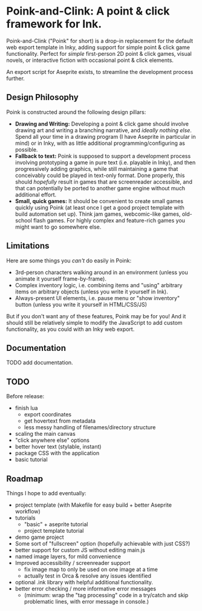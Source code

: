 # Poink-and-Clink: A point & click framework for Ink.

Poink-and-Clink ("Poink" for short) is a drop-in replacement for the default web export template in Inky, adding support for simple point & click game functionality.  Perfect for *simple* first-person 2D point & click games, visual novels, or interactive fiction with occasional point & click elements.

An export script for Aseprite exists, to streamline the development process further.

## Design Philosophy

Poink is constructed around the following design pillars:
 - **Drawing and Writing:** Developing a point & click game should involve drawing art and writing a branching narrative, and *ideally nothing else*.  Spend all your time in a drawing program (I have Aseprite in particular in mind) or in Inky, with as little additional programming/configuring as possible.
 - **Fallback to text:** Poink is supposed to support a development process involving prototyping a game in pure text (i.e. playable in Inky), and then progressively adding graphics, while still maintaining a game that conceivably could be played in text-only format.  Done properly, this should *hopefully* result in games that are screenreader accessible, and that can potentially be ported to another game engine without much additional effort.
 - **Small, quick games:** It should be convenient to create small games quickly using Poink (at least once I get a good project template with build automation set up). Think jam games, webcomic-like games, old-school flash games.  For highly complex and feature-rich games you might want to go somewhere else.


## Limitations

Here are some things you *can't* do easily in Poink:
 - 3rd-person characters walking around in an environment (unless you animate it yourself frame-by-frame).
 - Complex inventory logic, i.e. combining items and "using" arbitrary items on arbitrary objects (unless you write it yourself in Ink).
 - Always-present UI elements, i.e. pause menu or "show inventory" button (unless you write it yourself in HTML/CSS/JS)

But if you don't want any of these features, Poink may be for you! And it should still be relatively simple to modify the JavaScript to add custom functionality, as you could with an Inky web export.

## Documentation

TODO add documentation.


## TODO
Before release:
 - finish lua
    - export coordinates
    - get hovertext from metadata
    - less messy handling of filenames/directory structure
 - scaling the main canvas
 - "click anywhere else" options
 - better hover text (stylable, instant)
 - package CSS with the application
 - basic tutorial

## Roadmap

Things I hope to add eventually:
 - project template (with Makefile for easy build + better Aseprite workflow)
 - tutorials
    - "basic" + aseprite tutorial
    - project template tutorial
 - demo game project
 - Some sort of "fullscreen" option (hopefully achievable with just CSS?)
 - better support for custom JS without editing main.js
 - named image layers, for mild convenience
 - Improved accessibility / screenreader support
    - fix image map to only be used on one image at a time
    - actually test in Orca & resolve any issues identified
 - optional .ink library with helpful additional functionality.
 - better error checking / more informative error messages
    - (minimum: wrap the "tag processing" code in a try/catch and skip problematic lines, with error message in console.)
